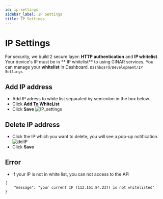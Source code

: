 ```yaml
---
id: ip-settings
sidebar_label: IP Settings
title: IP Settings
---
```

# IP Settings

For security, we build 2 secure layer: **HTTP authentication** and **IP whitelist**.
Your device's IP must be in ** IP whitelist** to using GINAR services. You can manage your **whitelist** in Dashboard.
```Dashboard/Development/IP Settings```
## Add IP address
* Add IP adress to white list separated by semicolon in the box below.
* Click **Add To WhiteList**
* Click **Save**
![IP_settings](IP_settings.png?raw=true)

## Delete IP address
* Click the IP which you want to delete, you will see a pop-up notification.
![delIP](delIP.png?raw=true)
* Click **Save**

## Error
* If your IP is not in white list, you can not access to the API
```
{
    "message": "your current IP (113.161.84.237) is not whitelisted"
}
```
